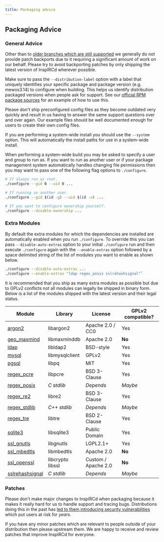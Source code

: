 ```yaml
---
title: Packaging advice
---
```


## Packaging Advice

### General Advice

Other than to [older branches which are still supported](https://github.com/inspircd/inspircd/security/policy#supported-versions) we generally do not provide patch backports due to it requiring a significant amount of work on our behalf. Please try to avoid backporting patches by only shipping the latest version of InspIRCd wherever possible.

Make sure to pass the `--distribution-label` option with a label that uniquely identifies your specific package and package version (e.g. mewos3.14) to configure when building. This helps us identify distribution packaged versions when people ask for support. See our [official RPM package sources](https://github.com/inspircd/inspircd-packages/blob/master/rpm/inspircd.spec.in) for an example of how to use this.

Please don't ship preconfigured config files as they become outdated very quickly and result in us having to answer the same support questions over and over again. Our example files should be well documented enough for users to create their own config files.

If you are performing a system-wide install you should use the `--system` option. This will automatically the install paths for use in a system-wide install.

When performing a system-wide build you may be asked to specify a user and group to run as. If you want to run as another user or if your package management system automatically handles changing file permissions then you may want to pass one of the following flag options to `./configure`.

```sh
# If always run as root.
./configure --gid 0 --uid 0 ...

# If running as another user.
./configure --gid $(id -g) --uid $(id -u) ...

# If you want to configure ownership yourself.
./configure --disable-ownership ...
```

### Extra Modules

By default the extra modules for which the dependencies are installed are automatically enabled when you run `./configure`. To override this you can pass `--disable-auto-extras` option to your initial `./configure` run and then execute `./configure` again with the `--enable-extras` option followed by a space delimited string of the list of modules you want to enable as shown below.

```sh
./configure --disable-auto-extras ...
./configure --enable-extras "ldap regex_posix sslrehashsignal"`
```

It is recommended that you ship as many extra modules as possible but due to GPLv2 conflicts not all modules can legally be shipped in binary form. Below is a list of the modules shipped with the latest version and their legal status.

Module                                        | Library          | License             | GPLv2 compatible?
--------------------------------------------- | ---------------- | ------------------- | -----------------
[argon2](/3/modules/argon2)                   | libargon2        | Apache 2.0 / CC0    | Yes
[geo_maxmind](/3/modules/geo_maxmind)         | libmaxminddb     | Apache 2.0          | **No**
[ldap](/3/modules/ldap)                       | libldap2         | BSD-style           | Yes
[mysql](/3/modules/mysql)                     | libmysqlclient   | GPLv2               | Yes
[pgsql](/3/modules/pgsql)                     | libpq            | MIT                 | Yes
[regex_pcre](/3/modules/regex_pcre)           | libpcre          | BSD 3-Clause        | Yes
[regex_posix](/3/modules/regex_posix)         | *C stdlib*       | *Depends*           | *Maybe*
[regex_re2](/3/modules/regex_re2)             | libre2           | BSD 3-Clause        | Yes
[regex_stdlib](/3/modules/regex_stdlib)       | *C++ stdlib*     | *Depends*           | *Maybe*
[regex_tre](/3/modules/regex_tre)             | libtre           | BSD 2-Clause        | Yes
[sqlite3](/3/modules/sqlite3)                 | libsqlite3       | Public Domain       | Yes
[ssl_gnutls](/3/modules/ssl_gnutls)           | libgnutls        | LGPL2.1+            | Yes
[ssl_mbedtls](/3/modules/ssl_mbedtls)         | libmbedtls       | Apache 2.0          | **No**
[ssl_openssl](/3/modules/ssl_openssl)         | libcrypto libssl | Custom / Apache 2.0 | **No**
[sslrehashsignal](/3/modules/sslrehashsignal) | *C stdlib*       | *Depends*           | *Maybe*

### Patches

Please don't make major changes to InspIRCd when packaging because it makes it really hard for us to handle support and tracing bugs. Distributions doing this in the past has [led to them introducing security vulnerabilities](https://nvd.nist.gov/vuln/detail/CVE-2015-6674) which put users at risk for *years*.

If you have any minor patches which are relevant to people outside of your distribution then please upstream them. We are happy to receive and review patches that improve InspIRCd for everyone.
